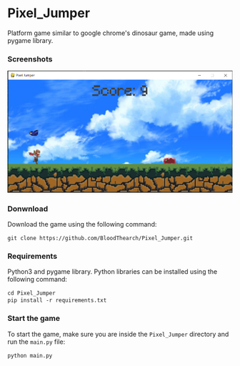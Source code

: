 # Pixel_Jumper
Platform game similar to google chrome's dinosaur game, made using pygame library.

### Screenshots
![ss1](https://github.com/BloodThearch/Pixel_Jumper/blob/main/screenshots/Capture.PNG)

### Donwnload
Download the game using the following command:
```
git clone https://github.com/BloodThearch/Pixel_Jumper.git
```

### Requirements
Python3 and pygame library.
Python libraries can be installed using the following command:
```
cd Pixel_Jumper
pip install -r requirements.txt
```

### Start the game
To start the game, make sure you are inside the `Pixel_Jumper` directory and run the `main.py` file:
```
python main.py
```
